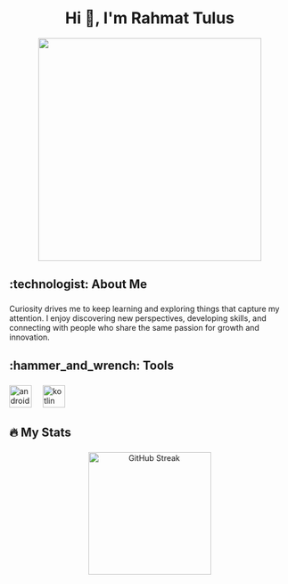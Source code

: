 <h1 align="center">Hi 👋, I'm Rahmat Tulus</h1>

<div align="center">
  <img height="400" src="https://i.pinimg.com/originals/44/c7/c1/44c7c1f3fbd68b2151c37af5f08198f1.gif"  />
</div>

###

<h2 align="left">:technologist:  About Me</h2>

###

<p align="left">Curiosity drives me to keep learning and exploring things that capture my attention. I enjoy discovering new perspectives, developing skills, and connecting with people who share the same passion for growth and innovation.</p>

###

<h2 align="left">:hammer_and_wrench: Tools</h2>

###

<div align="left">
  <img src="https://cdn.jsdelivr.net/gh/devicons/devicon/icons/php/php-original.svg" height="40" alt="androidstudio logo"  />
  <img width="12" />
  <img src="https://cdn.jsdelivr.net/gh/devicons/devicon/icons/java/java-original.svg" height="40" alt="kotlin logo"  />
  <img width="12" />
</div>

###

<h2 align="left">🔥   My Stats</h2>

###

<div align="center">
  <a src="https://git.io/streak-stats"><img src="https://streak-stats.demolab.com?user=rahmattulus&theme=dark&hide_border=true&border_radius=12&short_numbers=true&date_format=j%20M%5B%20Y%5D" alt="GitHub Streak" height="220" alt="streak graph"  />
</div>

